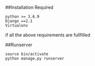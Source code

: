 ##Installation Required

```
python >= 3.6.9
Django ==2.1
Virtualenv

```

if all the above requirements are fullfilled

##Runserver

```
source bin/activate
python manage.py runserver
```

